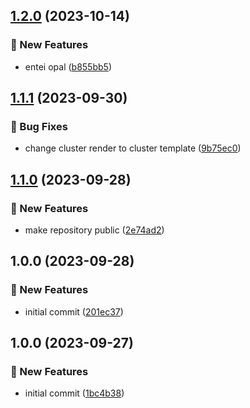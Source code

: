 ## [1.2.0](https://github.com/AtomiCloud/sulfoxide.bromine/compare/v1.1.1...v1.2.0) (2023-10-14)


### 🚀 New Features

* entei opal ([b855bb5](https://github.com/AtomiCloud/sulfoxide.bromine/commit/b855bb5966167c6f54bb6988e66e21851b328bfe))

## [1.1.1](https://github.com/AtomiCloud/sulfoxide.bromine/compare/v1.1.0...v1.1.1) (2023-09-30)


### 🐛 Bug Fixes

* change cluster render to cluster template ([9b75ec0](https://github.com/AtomiCloud/sulfoxide.bromine/commit/9b75ec0036922c4b296aa69ead1fadc707419746))

## [1.1.0](https://github.com/AtomiCloud/sulfoxide.bromine/compare/v1.0.0...v1.1.0) (2023-09-28)


### 🚀 New Features

* make repository public ([2e74ad2](https://github.com/AtomiCloud/sulfoxide.bromine/commit/2e74ad265400e2997d29246aac059dceeba0970e))

## 1.0.0 (2023-09-28)


### 🚀 New Features

* initial commit ([201ec37](https://github.com/AtomiCloud/sulfoxide.bromine/commit/201ec37837cd0628774f5a1d51ca6c49a5507513))

## 1.0.0 (2023-09-27)


### 🚀 New Features

* initial commit ([1bc4b38](https://github.com/AtomiCloud/sulfoxide.oxygen/commit/1bc4b387fce4ed2fa5ac812adc054a0c6b516037))
